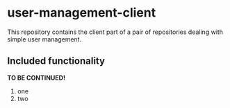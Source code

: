 <h1>user-management-client</h1>
<p>
  This repository contains the client part of a pair of repositories dealing with simple user management.
</p>
<h2>Included functionality</h2>
<strong>TO BE CONTINUED!</strong>
<ol>
  <li>one</li>
  <li>two</li>
</ol>
